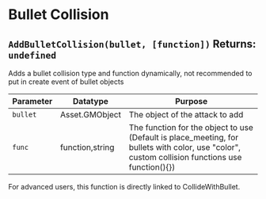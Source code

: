 # Bullet Collision

## `AddBulletCollision(bullet, [function])` Returns: `undefined`
Adds a bullet collision type and function dynamically, not recommended to put in create event of bullet objects

| Parameter | Datatype  | Purpose |
|-----------|-----------|---------|
|`bullet` |Asset.GMObject |The object of the attack to add |
|`func` |function,string |The function for the object to use (Default is place_meeting, for bullets with color, use "color", custom collision functions use function(){}) |




















For advanced users, this function is directly linked to CollideWithBullet.
